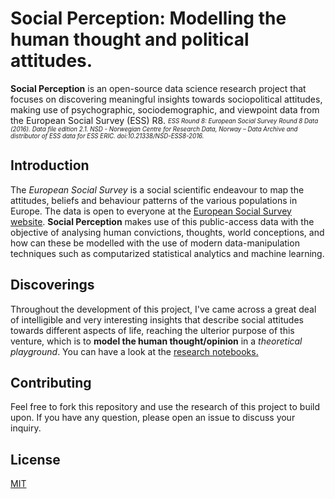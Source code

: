 # Social Perception: Modelling the human thought and political attitudes.

**Social Perception** is an open-source data science research project that focuses on discovering meaningful insights towards sociopolitical attitudes, making use of psychographic, sociodemographic, and viewpoint data from the European Social Survey (ESS) R8. <sub><sup>*_ESS Round 8: European Social Survey Round 8 Data (2016). Data file edition 2.1. NSD - Norwegian Centre for Research Data, Norway – Data Archive and distributor of ESS data for ESS ERIC. doi:10.21338/NSD-ESS8-2016._*</sup></sub>

## Introduction

The *European Social Survey* is a social scientific endeavour to map the attitudes, beliefs and behaviour patterns of the various populations in Europe. The data is open to everyone at the [European Social Survey website](https://www.europeansocialsurvey.org/). **Social Perception** makes use of this public-access data with the objective of analysing human convictions, thoughts, world conceptions, and how can these be modelled with the use of modern data-manipulation techniques such as computarized statistical analytics and machine learning.

## Discoverings

Throughout the development of this project, I've came across a great deal of intelligible and very interesting insights that describe social attitudes towards different aspects of life, reaching the ulterior purpose of this venture, which is to **model the human thought/opinion** in a *theoretical playground*. You can have a look at the [research notebooks.](https://github.com/ivanachillee/social-perception/tree/main/notebooks)

## Contributing
Feel free to fork this repository and use the research of this project to build upon. If you have any question, please open an issue to discuss your inquiry.

## License
[MIT](https://choosealicense.com/licenses/mit/)
